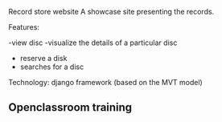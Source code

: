 ﻿Record store website
A showcase site presenting the records.

Features:

-view disc
-visualize the details of a particular disc
- reserve a disk
- searches for a disc

Technology:
django framework (based on the MVT model)




## Openclassroom training

